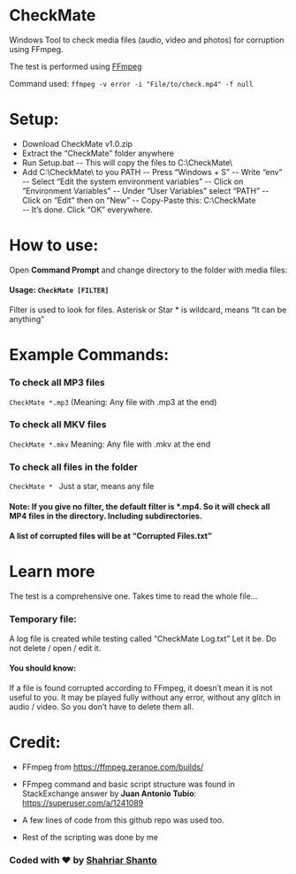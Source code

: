 
# CheckMate
Windows Tool to check media files (audio, video and photos) for corruption using FFmpeg.

The test is performed using [FFmpeg](https://ffmpeg.org/)

Command used: `ffmpeg -v error -i "File/to/check.mp4" -f null`

# Setup:

- Download CheckMate v1.0.zip
- Extract the “CheckMate” folder anywhere
- Run Setup.bat
-- This will copy the files to C:\CheckMate\
- Add C:\CheckMate\ to you PATH
-- Press “Windows + S”
-- Write “env”
-- Select “Edit the system environment variables”
-- Click on “Environment Variables”
-- Under “User Variables” select “PATH”
-- Click on “Edit” then on “New”
-- Copy-Paste this: C:\CheckMate\
-- It’s done. Click “OK” everywhere.

# How to use:

Open **Command Prompt** and change directory to the folder with media files:

#### Usage: `CheckMate [FILTER]`

Filter is used to look for files.
Asterisk or Star * is wildcard, means “It can be anything”

# Example Commands:

### To check all MP3 files 
`CheckMate *.mp3` (Meaning: Any file with .mp3 at the end)

### To check all MKV files 
`CheckMate *.mkv` 
Meaning: Any file with .mkv at the end

### To check all files in the folder
`CheckMate * `
Just a star, means any file

#### Note: If you give no filter, the default filter is *.mp4. So it will check all MP4 files in the directory. Including subdirectories.

#### A list of corrupted files will be at “Corrupted Files.txt”

# Learn more

The test is a comprehensive one. Takes time to read the whole file... 

### Temporary file:
A log file is created while testing called “CheckMate Log.txt”
Let it be. Do not delete / open / edit it.

#### You should know:

If a file is found corrupted according to FFmpeg, it doesn’t mean it is not useful to you. It may be played fully without any error, without any glitch in audio / video. So you don’t have to delete them all.

# Credit:
- FFmpeg from https://ffmpeg.zeranoe.com/builds/

- FFmpeg command and basic script structure was found in StackExchange answer by **Juan Antonio Tubío**:
https://superuser.com/a/1241089

- A few lines of code from this github repo was used too.

- Rest of the scripting was done by me

### Coded with ♥ by [Shahriar Shanto](https://www.facebook.com/Shahriar1234)

